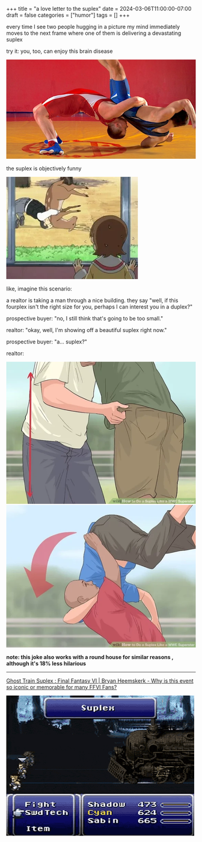 +++
title = "a love letter to the suplex"
date = 2024-03-06T11:00:00-07:00
draft = false
categories = ["humor"]
tags = []
+++

every time I see two people hugging in a picture my mind immediately moves to the next frame where one of them is delivering a devastating suplex

try it: you, too, can enjoy this brain disease

![](./suplex.png)

the suplex is objectively funny

![](./suplex-2.png)

like, imagine this scenario:

a realtor is taking a man through a nice building. they say "well, if this fourplex isn't the right size for you, perhaps I can interest you in a duplex?"

prospective buyer: "no, I still think that's going to be too small."

realtor: "okay, well, I'm showing off a beautiful suplex right now."

prospective buyer: "a... suplex?"

realtor:

![](./suplex-3.png)
![](./suplex-4.png)

**note: this joke also works with a round house for similar reasons , although it's 18% less hilarious**

-------

[Ghost Train Suplex : Final Fantasy VI | Bryan Heemskerk - Why is this event so iconic or memorable for many FFVI Fans? ](https://www.reddit.com/r/FinalFantasyVI/comments/1gd9ke4/ghost_train_suplex_final_fantasy_vi_bryan/)

![](./suplex.gif)